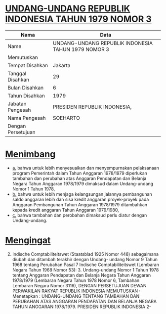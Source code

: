 # [UNDANG-UNDANG REPUBLIK INDONESIA TAHUN 1979 NOMOR 3](http://example.org/legal/document/uu/1979/3)

| Nama | Data |
| ------ | ----- |
|Name|UNDANG-UNDANG REPUBLIK INDONESIA TAHUN 1979 NOMOR 3|
|Memutuskan||
|Tempat Disahkan|Jakarta|
|Tanggal Disahkan|29|
|Bulan Disahkan|6|
|Tahun Disahkan|1979|
|Jabatan Pengesah|PRESIDEN REPUBLIK INDONESIA,|
|Nama Pengesah|SOEHARTO|
|Dengan Persetujuan||
# [Menimbang](http://example.org/legal/document/uu/1979/3/menimbang)

* [a.](http://example.org/legal/document/uu/1979/3/menimbang/point/a) bahwa untuk lebih menyesuaikan dan menyempurnakan pelaksanaan program Pemerintah dalam Tahun Anggaran 1978/1979 diperlukan tambahan dan perubahan atas Anggaran Pendapatan dan Belanja Negara Tahun Anggaran 1978/1979 dimaksud dalam Undang-undang Nomor 1 Tahun 1978,
* [b.](http://example.org/legal/document/uu/1979/3/menimbang/point/b) bahwa untuk lebih menjaga kelangsungan jalannya pembangunan saldo anggaran lebih dan sisa kredit anggaran proyek-proyek pada Anggaran Pembangunan Tahun Anggaran 1978/1979 ditambahkan kepada kredit anggaran Tahun Anggaran 1979/1980,
* [c.](http://example.org/legal/document/uu/1979/3/menimbang/point/c) bahwa tambahan dan perobahan dimaksud perlu diatur dengan Undang-undang.
# [Mengingat](http://example.org/legal/document/uu/1979/3/mengingat)
 2. Indische Comptabiliteitswet (Staatsblad 1925 Nomor 448) sebagaimana diubah dan ditambah terakhir dengan Undang- undang Nomor 9 Tahun 1968 tentang Perubahan Pasal 7 Indische Comptabiliteitswet (Lembaran Negara Tahun 1968 Nomor 53): 3. Undang-undang Nomor 1 Tahun 1978 tentang Anggaran Pendapatan dan Belanja Negara Tahun Anggaran 1978/1979 (Lembaran Negara Tahun 1978 Nomor 6, Tambahan Lembaran Negara Nomor 3116), DENGAN PERSETUJUAN DEWAN PERWAKILAN RAKYAT REPUBLIK INDONESIA MEMUTUSKAN : Menetapkan : UNDANG-UNDANG TENTANG TAMBAHAN DAN PERUBAHAN ATAS ANGGARAN PENDAPATAN DAN BELANJA NEGARA TAHUN ANGGARAN 1978/1979. PRESIDEN REPUBLIK INDONESIA 2-